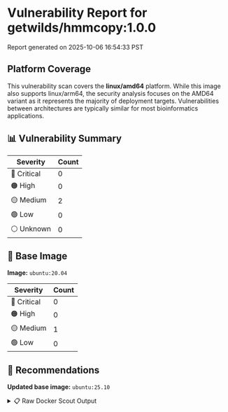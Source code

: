 # Vulnerability Report for getwilds/hmmcopy:1.0.0

Report generated on 2025-10-06 16:54:33 PST

## Platform Coverage

This vulnerability scan covers the **linux/amd64** platform. While this image also supports linux/arm64, the security analysis focuses on the AMD64 variant as it represents the majority of deployment targets. Vulnerabilities between architectures are typically similar for most bioinformatics applications.

## 📊 Vulnerability Summary

| Severity | Count |
|----------|-------|
| 🔴 Critical | 0 |
| 🟠 High | 0 |
| 🟡 Medium | 2 |
| 🟢 Low | 0 |
| ⚪ Unknown | 0 |

## 🐳 Base Image

**Image:** `ubuntu:20.04`

| Severity | Count |
|----------|-------|
| 🔴 Critical | 0 |
| 🟠 High | 0 |
| 🟡 Medium | 1 |
| 🟢 Low | 0 |

## 🔄 Recommendations

**Updated base image:** `ubuntu:25.10`

<details>
<summary>📋 Raw Docker Scout Output</summary>

```text
Target             │  getwilds/hmmcopy:1.0.0-amd64  │    0C     0H     2M     0L   
    digest           │  c798a665a3e2                          │                              
  Base image         │  ubuntu:20.04                          │    0C     0H     1M     0L   
  Updated base image │  ubuntu:25.10                          │    0C     0H     0M     0L   
                     │                                        │                  -1          

What's next:
    View vulnerabilities → docker scout cves getwilds/hmmcopy:1.0.0-amd64
    View base image update recommendations → docker scout recommendations getwilds/hmmcopy:1.0.0-amd64
    Include policy results in your quickview by supplying an organization → docker scout quickview getwilds/hmmcopy:1.0.0-amd64 --org <organization>
```
</details>
